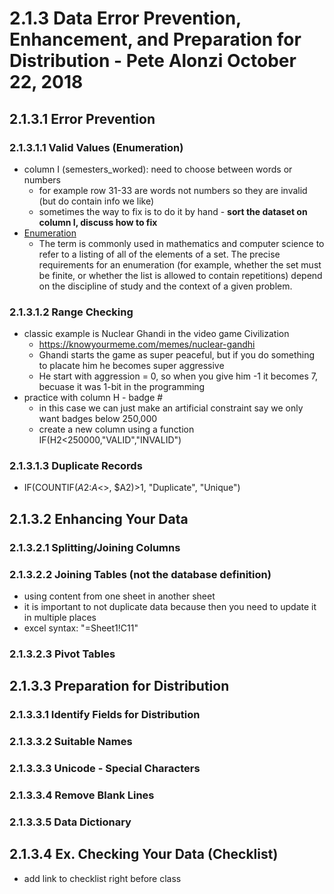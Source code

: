 # 2.1.3 Data Error Prevention, Enhancement, and Preparation for Distribution - Pete Alonzi October 22, 2018
## 2.1.3.1 Error Prevention
### 2.1.3.1.1 Valid Values (Enumeration)
* column I (semesters_worked): need to choose between words or numbers
  * for example row 31-33 are words not numbers so they are invalid (but do contain info we like)
  * sometimes the way to fix is to do it by hand - **sort the dataset on column I, discuss how to fix**
* [Enumeration](https://en.wikipedia.org/wiki/Enumeration)
  * The term is commonly used in mathematics and computer science to refer to a listing of all of the elements of a set. The precise requirements for an enumeration (for example, whether the set must be finite, or whether the list is allowed to contain repetitions) depend on the discipline of study and the context of a given problem.
  
### 2.1.3.1.2 Range Checking
* classic example is Nuclear Ghandi in the video game Civilization
  * https://knowyourmeme.com/memes/nuclear-gandhi
  * Ghandi starts the game as super peaceful, but if you do something to placate him he becomes super aggressive
  * He start with aggression = 0, so when you give him -1 it becomes 7, becuase it was 1-bit in the programming
* practice with column H - badge #
  * in this case we can just make an artificial constraint say we only want badges below 250,000
  * create a new column using a function IF(H2<250000,"VALID","INVALID")
  
### 2.1.3.1.3 Duplicate Records
* IF(COUNTIF($A$2:$A$<<lastrow>>, $A2)>1, "Duplicate", "Unique")

## 2.1.3.2 Enhancing Your Data
### 2.1.3.2.1 Splitting/Joining Columns
### 2.1.3.2.2 Joining Tables (not the database definition)
* using content from one sheet in another sheet
* it is important to not duplicate data because then you need to update it in multiple places
* excel syntax: "=Sheet1!C11"
### 2.1.3.2.3 Pivot Tables
## 2.1.3.3 Preparation for Distribution
### 2.1.3.3.1 Identify Fields for Distribution
### 2.1.3.3.2 Suitable Names
### 2.1.3.3.3 Unicode - Special Characters
### 2.1.3.3.4 Remove Blank Lines
### 2.1.3.3.5 Data Dictionary
## 2.1.3.4 Ex. Checking Your Data (Checklist)
* add link to checklist right before class
